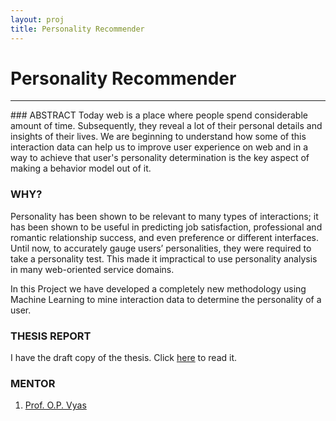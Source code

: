 ```yaml
---
layout: proj
title: Personality Recommender
---
```

# Personality Recommender

<hr>
### ABSTRACT
Today web is a place where people spend considerable amount of time. Subsequently, they reveal a lot of their personal details and insights of their lives. We are beginning to understand how some of this interaction data can help us to improve user experience on web and in a way to achieve that user's personality determination is the key aspect of making a behavior model out of it.

### WHY?
Personality has been shown to be relevant to many types of interactions; it has been shown to be useful in predicting job satisfaction, professional and romantic relationship success, and even preference or different interfaces. Until now, to accurately gauge users’ personalities, they were required to take a personality test. This made it impractical to use personality analysis in many web-oriented service domains.

In this Project we have developed a completely new methodology using Machine Learning to mine interaction data to determine the personality of a user.


### THESIS REPORT

I have the draft copy of the thesis. Click <a href="{{ site.url }}/assets/pdf/personality.pdf" target="_blank">here</a> to read it.

### MENTOR
1. [Prof. O.P. Vyas](https://scholar.google.co.in/citations?user=9-NwhCAAAAAJ)